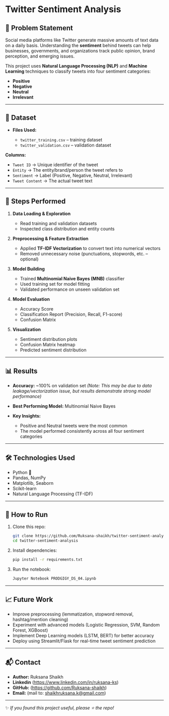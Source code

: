 # Twitter Sentiment Analysis

## 📌 Problem Statement

Social media platforms like Twitter generate massive amounts of text data on a daily basis. Understanding the **sentiment** behind tweets can help businesses, governments, and organizations track public opinion, brand perception, and emerging issues.

This project uses **Natural Language Processing (NLP)** and **Machine Learning** techniques to classify tweets into four sentiment categories:

* **Positive**
* **Negative**
* **Neutral**
* **Irrelevant**

---

## 📂 Dataset

* **Files Used:**

  * `twitter_training.csv` – training dataset
  * `twitter_validation.csv` – validation dataset

**Columns:**

* `Tweet ID` → Unique identifier of the tweet
* `Entity` → The entity/brand/person the tweet refers to
* `Sentiment` → Label (Positive, Negative, Neutral, Irrelevant)
* `Tweet Content` → The actual tweet text

---

## 🔎 Steps Performed

1. **Data Loading & Exploration**

   * Read training and validation datasets
   * Inspected class distribution and entity counts

2. **Preprocessing & Feature Extraction**

   * Applied **TF-IDF Vectorization** to convert text into numerical vectors
   * Removed unnecessary noise (punctuations, stopwords, etc. – optional)

3. **Model Building**

   * Trained **Multinomial Naive Bayes (MNB)** classifier
   * Used training set for model fitting
   * Validated performance on unseen validation set

4. **Model Evaluation**

   * Accuracy Score
   * Classification Report (Precision, Recall, F1-score)
   * Confusion Matrix

5. **Visualization**

   * Sentiment distribution plots
   * Confusion Matrix heatmap
   * Predicted sentiment distribution

---

## 📊 Results

* **Accuracy:** ~100% on validation set *(Note: This may be due to data leakage/vectorization issue, but results demonstrate strong model performance)*
* **Best Performing Model:** Multinomial Naive Bayes
* **Key Insights:**

  * Positive and Neutral tweets were the most common
  * The model performed consistently across all four sentiment categories

---

## 🛠️ Technologies Used

* Python 🐍
* Pandas, NumPy
* Matplotlib, Seaborn
* Scikit-learn
* Natural Language Processing (TF-IDF)

---

## 📌 How to Run

1. Clone this repo:

   ```bash
   git clone https://github.com/Ruksana-shaikh/twitter-sentiment-analysis.git
   cd twitter-sentiment-analysis
   ```

2. Install dependencies:

   ```bash
   pip install -r requirements.txt
   ```

3. Run the notebook:

   ```bash
   Jupyter Notebook PRODGIGY_DS_04.ipynb
   ```

---

## 📈 Future Work

* Improve preprocessing (lemmatization, stopword removal, hashtag/mention cleaning)
* Experiment with advanced models (Logistic Regression, SVM, Random Forest, XGBoost)
* Implement Deep Learning models (LSTM, BERT) for better accuracy
* Deploy using Streamlit/Flask for real-time tweet sentiment prediction

---

## 📬 Contact

* **Author:** Ruksana Shaikh
* **Linkedin** (https://www.linkedin.com/in/ruksana-ks)
* **GitHub:** (https://github.com/Ruksana-shaikh)
* **Email:** (mail to: shaikhruksana.k@gmail.com)
---

✨ *If you found this project useful, please ⭐ the repo!*

